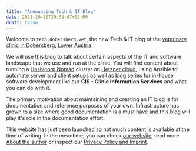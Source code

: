 ```yaml
---
title: "Announcing Tech & IT Blog"
date: 2021-10-28T20:59:47+02:00
draft: false
---
```


Welcome to `tech.dobersberg.vet`, the new Tech & IT blog of the [veterinary clinic in Dobersberg, Lower Austria](//tierklinikdobersberg.at).

<!--more-->

We will use this blog to talk about certain aspects of the IT and software landscape that we use and run at the clinic. You will find content about running a [Hashicorp Nomad](//nomadproject.io) cluster on [Hetzner cloud](//hetzner.de), using Ansible to automate server and client setups as well as blog series for in-house software development like our **CIS - Clinic Information Services** and what you can do with it.

The primary motivation about maintaining and creating an IT blog is for documentation and reference purposes of your own. Infrastructure has grown to a size where good documentation is a must have and this blog will play it's role in the documentation effort. 

This website has just been launched so not much content is available at the time of writing. In the meantime, you can check [our website](//tierklinikdobersberg.at), read more [About the author](/about-author/) or inspect our [Privacy Policy and Imprint](/about/).

